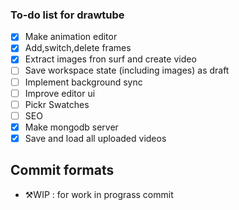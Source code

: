 ### To-do list for drawtube

- [x] Make animation editor
- [x] Add,switch,delete frames
- [x] Extract images fron surf and create video
- [ ] Save workspace state (including images) as draft
- [ ] Implement background sync
- [ ] Improve editor ui
- [ ] Pickr Swatches
- [ ] SEO
- [x] Make mongodb server
- [x] Save and load all uploaded videos

## Commit formats 
- ⚒WIP : for work in prograss commit 

 
